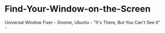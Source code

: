 # Find-Your-Window-on-the-Screen
Universal Window Fixer - Gnome, Ubuntu - "It's There, But You Can't See It" - 
